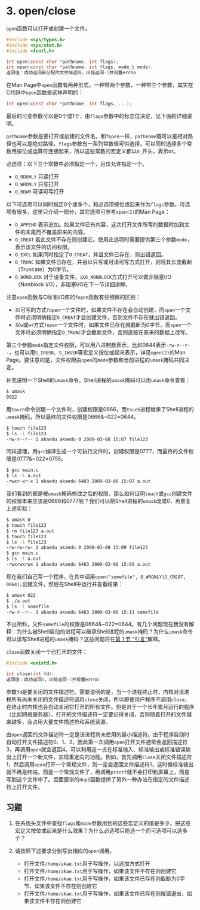 # 3. open/close

`open`函数可以打开或创建一个文件。

```c
#include <sys/types.h>
#include <sys/stat.h>
#include <fcntl.h>

int open(const char *pathname, int flags);
int open(const char *pathname, int flags, mode_t mode);
返回值：成功返回新分配的文件描述符，出错返回-1并设置errno
```

在Man Page中`open`函数有两种形式，一种带两个参数，一种带三个参数，其实在C代码中`open`函数是这样声明的：

```c
int open(const char *pathname, int flags, ...);
```

最后的可变参数可以是0个或1个，由`flags`参数中的标志位决定，见下面的详细说明。

`pathname`参数是要打开或创建的文件名，和`fopen`一样，`pathname`既可以是相对路径也可以是绝对路径。`flags`参数有一系列常数值可供选择，可以同时选择多个常数用按位或运算符连接起来，所以这些常数的宏定义都以`O_`开头，表示or。

必选项：以下三个常数中必须指定一个，且仅允许指定一个。

- `O_RDONLY` 只读打开
- `O_WRONLY` 只写打开
- `O_RDWR` 可读可写打开

以下可选项可以同时指定0个或多个，和必选项按位或起来作为`flags`参数。可选项有很多，这里只介绍一部分，其它选项可参考`open(2)`的Man Page：

- `O_APPEND` 表示追加。如果文件已有内容，这次打开文件所写的数据附加到文件的末尾而不覆盖原来的内容。
- `O_CREAT` 若此文件不存在则创建它。使用此选项时需要提供第三个参数`mode`，表示该文件的访问权限。
- `O_EXCL` 如果同时指定了`O_CREAT`，并且文件已存在，则出错返回。
- `O_TRUNC` 如果文件已存在，并且以只写或可读可写方式打开，则将其长度截断（Truncate）为0字节。
- `O_NONBLOCK` 对于设备文件，以`O_NONBLOCK`方式打开可以做非阻塞I/O（Nonblock I/O），非阻塞I/O在下一节详细讲解。

注意`open`函数与C标准I/O库的`fopen`函数有些细微的区别：

- 以可写的方式`fopen`一个文件时，如果文件不存在会自动创建，而`open`一个文件时必须明确指定`O_CREAT`才会创建文件，否则文件不存在就出错返回。
- 以`w`或`w+`方式`fopen`一个文件时，如果文件已存在就截断为0字节，而`open`一个文件时必须明确指定`O_TRUNC`才会截断文件，否则直接在原来的数据上改写。

第三个参数`mode`指定文件权限，可以用八进制数表示，比如0644表示`-rw-r--r--`，也可以用`S_IRUSR`、`S_IWUSR`等宏定义按位或起来表示，详见`open(2)`的Man Page。要注意的是，文件权限由`open`的`mode`参数和当前进程的`umask`掩码共同决定。

补充说明一下Shell的`umask`命令。Shell进程的`umask`掩码可以用`umask`命令查看：

```bash
$ umask
0022
```

用`touch`命令创建一个文件时，创建权限是0666，而`touch`进程继承了Shell进程的`umask`掩码，所以最终的文件权限是0666&~022=0644。

```bash
$ touch file123
$ ls -l file123
-rw-r--r-- 1 akaedu akaedu 0 2009-03-08 15:07 file123
```

同样道理，用`gcc`编译生成一个可执行文件时，创建权限是0777，而最终的文件权限是0777&~022=0755。

```bash
$ gcc main.c
$ ls -l a.out
-rwxr-xr-x 1 akaedu akaedu 6483 2009-03-08 15:07 a.out
```

我们看到的都是被`umask`掩码修改之后的权限，那么如何证明`touch`或`gcc`创建文件的权限本来应该是0666和0777呢？我们可以把Shell进程的`umask`改成0，再重复上述实验：

```bash
$ umask 0
$ touch file123
$ rm file123 a.out
$ touch file123
$ ls -l file123
-rw-rw-rw- 1 akaedu akaedu 0 2009-03-08 15:09 file123
$ gcc main.c
$ ls -l a.out
-rwxrwxrwx 1 akaedu akaedu 6483 2009-03-08 15:09 a.out
```

现在我们自己写一个程序，在其中调用`open("somefile", O_WRONLY|O_CREAT, 0664);`创建文件，然后在Shell中运行并查看结果：

```bash
$ umask 022
$ ./a.out
$ ls -l somefile
-rw-r--r-- 1 akaedu akaedu 6483 2009-03-08 15:11 somefile
```

不出所料，文件`somefile`的权限是0664&~022=0644。有几个问题现在我没有解释：为什么被Shell启动的进程可以继承Shell进程的`umask`掩码？为什么`umask`命令可以读写Shell进程的`umask`掩码？这些问题将在[第 1 节 "引言"](../ch30/s01.md)解释。

`close`函数关闭一个已打开的文件：

```c
#include <unistd.h>

int close(int fd);
返回值：成功返回0，出错返回-1并设置errno
```

参数`fd`是要关闭的文件描述符。需要说明的是，当一个进程终止时，内核对该进程所有尚未关闭的文件描述符调用`close`关闭，所以即使用户程序不调用`close`，在终止时内核也会自动关闭它打开的所有文件。但是对于一个长年累月运行的程序（比如网络服务器），打开的文件描述符一定要记得关闭，否则随着打开的文件越来越多，会占用大量文件描述符和系统资源。

由`open`返回的文件描述符一定是该进程尚未使用的最小描述符。由于程序启动时自动打开文件描述符0、1、2，因此第一次调用`open`打开文件通常会返回描述符3，再调用`open`就会返回4。可以利用这一点在标准输入、标准输出或标准错误输出上打开一个新文件，实现重定向的功能。例如，首先调用`close`关闭文件描述符1，然后调用`open`打开一个常规文件，则一定会返回文件描述符1，这时候标准输出就不再是终端，而是一个常规文件了，再调用`printf`就不会打印到屏幕上，而是写到这个文件中了。后面要讲的`dup2`函数提供了另外一种办法在指定的文件描述符上打开文件。

## 习题

1. 在系统头文件中查找`flags`和`mode`参数用到的这些宏定义的值是多少。把这些宏定义按位或起来是什么效果？为什么必选项只能选一个而可选项可以选多个？

2. 请按照下述要求分别写出相应的`open`调用。

   - 打开文件`/home/akae.txt`用于写操作，以追加方式打开
   - 打开文件`/home/akae.txt`用于写操作，如果该文件不存在则创建它
   - 打开文件`/home/akae.txt`用于写操作，如果该文件已存在则截断为0字节，如果该文件不存在则创建它
   - 打开文件`/home/akae.txt`用于写操作，如果该文件已存在则报错退出，如果该文件不存在则创建它 